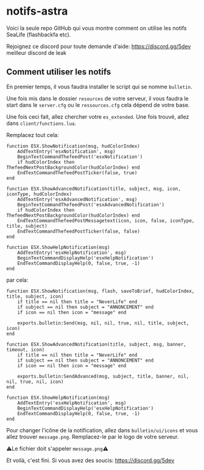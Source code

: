 # notifs-astra

Voici la seule repo GitHub qui vous montre comment on utilise les notifs SeaLife (flashbackfa etc).

Rejoignez ce discord pour toute demande d'aide: https://discord.gg/5dev meilleur discord de leak

## Comment utiliser les notifs

En premier temps, il vous faudra installer le script qui se nomme ``bulletin``. 

Une fois mis dans le dossier ``resources`` de votre serveur, il vous faudra le start dans le ``server.cfg`` ou le ``ressources.cfg`` cela dépend de votre base.

Une fois ceci fait, allez chercher votre ``es_extended``. Une fois trouvé, allez dans ``client/functions.lua``.

Remplacez tout cela:

```
function ESX.ShowNotification(msg, hudColorIndex)
	AddTextEntry('esxNotification', msg)
	BeginTextCommandThefeedPost('esxNotification')
	if hudColorIndex then ThefeedNextPostBackgroundColor(hudColorIndex) end
	EndTextCommandThefeedPostTicker(false, true)
end

function ESX.ShowAdvancedNotification(title, subject, msg, icon, iconType, hudColorIndex)
	AddTextEntry('esxAdvancedNotification', msg)
	BeginTextCommandThefeedPost('esxAdvancedNotification')
	if hudColorIndex then ThefeedNextPostBackgroundColor(hudColorIndex) end
	EndTextCommandThefeedPostMessagetext(icon, icon, false, iconType, title, subject)
	EndTextCommandThefeedPostTicker(false, false)
end

function ESX.ShowHelpNotification(msg)
	AddTextEntry('esxHelpNotification', msg)
	BeginTextCommandDisplayHelp('esxHelpNotification')
	EndTextCommandDisplayHelp(0, false, true, -1)
end
```

par cela:

```
function ESX.ShowNotification(msg, flash, saveToBrief, hudColorIndex, title, subject, icon)
	if title == nil then title = "NeverLife" end
	if subject == nil then subject = "ANNONCEMENT" end
	if icon == nil then icon = "message" end

	exports.bulletin:Send(msg, nil, nil, true, nil, title, subject, icon)
end

function ESX.ShowAdvancedNotification(title, subject, msg, banner, timeout, icon)
	if title == nil then title = "NeverLife" end
	if subject == nil then subject = "ANNONCEMENT" end
	if icon == nil then icon = "message" end

	exports.bulletin:SendAdvanced(msg, subject, title, banner, nil, nil, true, nil, icon)
end

function ESX.ShowHelpNotification(msg)
	AddTextEntry('esxHelpNotification', msg)
	BeginTextCommandDisplayHelp('esxHelpNotification')
	EndTextCommandDisplayHelp(0, false, true, -1)
end
```

Pour changer l'icône de la notification, allez dans ``bulletin/ui/icons`` et vous allez trouver ``message.png``. Remplacez-le par le logo de votre serveur.

⚠️Le fichier doit s'appeler ``message.png``⚠️

Et voilà, c'est fini. Si vous avez des soucis: https://discord.gg/5dev

